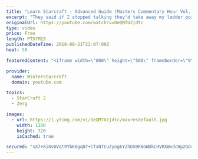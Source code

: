 ```yaml
---
title: "Learn Starcraft - Advanced Guide (Masters Commentary Hour Vol. 1)"
excerpt: "They said if I stopped talking they'd take away my ladder points. Next one I upload will have more terran/toss blame RNGesus."
originalUrl: https://youtube.com/watch?v=OeQMTUZjdtc
type: video
price: Free
length: PT57M1S
publishedDateTime: 2018-09-21T22:07:00Z
heat: 50

featuredContent: "<iframe width=\"800\" height=\"500\" frameborder=\"0\" src=\"https://www.youtube.com/embed/OeQMTUZjdtc\" allow=\"accelerometer; autoplay; encrypted-media; gyroscope; picture-in-picture\" allowfullscreen></iframe>"

provider:
  name: WinterStarcraft
  domain: youtube.com

topics:
  - StarCraft 2
  - Zerg

images:
  - url: https://i.ytimg.com/vi/OeQMTUZjdtc/maxresdefault.jpg
    width: 1280
    height: 720
    isCached: true

secured: "sX7+8i8vUVqt9YbK8gq07+CTxN7CuZyng6Y2hDS0KNoWDkCHVRXWvdcHp2GOrisXggkyUh1mqyZJrrYIkm4zyNHa9sOk56RzwQSalOkf9rhknz+9aIjaR+SssO1gNZjgW2wrwdZTPK4QYgIKrHYsVFA1EOiEpfv9sg3KWo+8+Pe3BZ6DbCcbryZeZIpCTfOze0t5mXrXSX9TWtIPmj05UPv1rMv6PZkNnK08TwWHuj5F3JsqCX//jTHrq8Xrk8qm+h6ic0IpDJbJGQ/ZUtVQkNwyhP7djgqwOopIJcXvaREqLCymAElsFA9Cy6QiHlDZrfD4VegBPq+rAuJMK6X4fO3ASXP698WAGbZAg3KwDo0qGZyGFt5Yu1UYNMf4CZqJoaEY52kQQv9VwHFgxlRwcnhOIC5KdGf9qtSnWzf/7bc=;4kZmT43dw4p7AZHWR6FhAg=="
---
```


